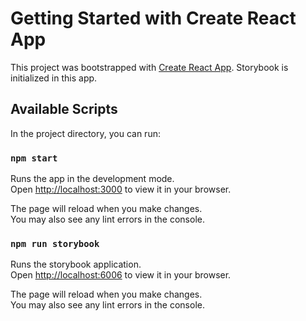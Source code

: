 # Getting Started with Create React App

This project was bootstrapped with [Create React App](https://github.com/facebook/create-react-app).
Storybook is initialized in this app.

## Available Scripts

In the project directory, you can run:

### `npm start`

Runs the app in the development mode.\
Open [http://localhost:3000](http://localhost:3000) to view it in your browser.

The page will reload when you make changes.\
You may also see any lint errors in the console.

### `npm run storybook`

Runs the storybook application.\
Open [http://localhost:6006](http://localhost:6006) to view it in your browser.

The page will reload when you make changes.\
You may also see any lint errors in the console.
